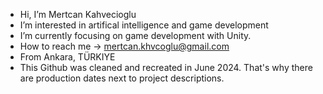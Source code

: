 -  Hi, I’m Mertcan Kahvecioglu
-  I’m interested in artifical intelligence and game development
-  I’m currently focusing on game development with Unity.
-  How to reach me -> mertcan.khvcoglu@gmail.com
-  From Ankara, TÜRKIYE
-  This Github was cleaned and recreated in June 2024. That's why there are production dates next to project descriptions.
